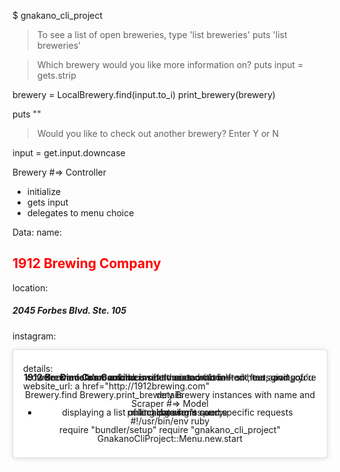 $ gnakano_cli_project

> To see a list of open breweries, type 'list breweries'
> puts 'list breweries'

> Which brewery would you like more information on?
> puts input = gets.strip

brewery = LocalBrewery.find(input.to_i)
print_brewery(brewery)

puts ""
> Would you like to check out another brewery?
> Enter Y or N

input = get.input.downcase

Brewery #=> Controller
- initialize
- gets input
- delegates to menu choice

Data:
name: <h2><span style="color: #ff0000;">1912 Brewing Company</span></h2>
location: <h5>2045 Forbes Blvd. Ste. 105</h5>
instagram: <blockquote class="instagram-media" data-instgrm-captioned data-instgrm-permalink="https://www.instagram.com/p/CAYT_exhHcB/?utm_source=ig_embed&amp;utm_campaign=loading" data-instgrm-version="12" style=" background:#FFF; border:0; border-radius:3px; box-shadow:0 0 1px 0 rgba(0,0,0,0.5),0 1px 10px 0 rgba(0,0,0,0.15); margin: 1px; max-width:658px; min-width:326px; padding:0; width:99.375%; width:-webkit-calc(100% - 2px); width:calc(100% - 2px);">
<div style="padding:16px;"> <a href="https://www.instagram.com/p/CAYT_exhHcB/?utm_source=ig_embed&amp;utm_campaign=loading" style=" background:#FFFFFF; line-height:0; padding:0 0; text-align:center; text-decoration:none; width:100%;" target="_blank"> </p>
details: <p><strong>1912 Brewing Company</strong> is currently open with limited hours and you&#8217;re welcome to have a drink inside their taproom — six feet apart, of course. <strong>Daniela&#8217;s Cooking </strong>is often posted out in front, too, giving you another way to support local.</p>
website_url: a href="http://1912brewing.com" 


Brewery.find
Brewery.print_brewery
Brewery instances with name and details






Scraper #=> Model
- pulling data from source
- parsing it
- matching user's query
- displaying a list of local breweries and specific requests


#!/usr/bin/env ruby

require "bundler/setup"
require "gnakano_cli_project"


GnakanoCliProject::Menu.new.start









